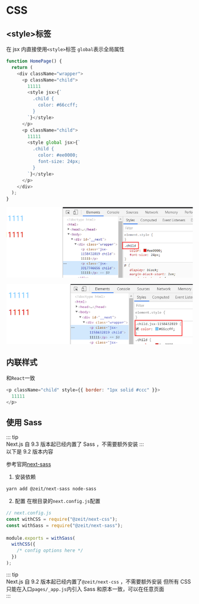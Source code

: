 # CSS

## &lt;style&gt;标签

在 jsx 内直接使用`<style>`标签
`global`表示全局属性

```js
function HomePage() {
  return (
    <div className="wrapper">
      <p className="child">
        11111
        <style jsx>{`
          .child {
            color: #66ccff;
          }
        `}</style>
      </p>
      <p className="child">
        11111
        <style global jsx>{`
          .child {
            color: #ee0000;
            font-size: 24px;
          }
        `}</style>
      </p>
    </div>
  );
}
```

![](../images/e52fb3e2d8800ed39c98e3302d079619.png)

![](../images/25c1d1f181ddd649fa5ee985f7f3d40c.png)

## 内联样式

和`React`一致

```js
<p className="child" style={{ border: "1px solid #ccc" }}>
  11111
</p>
```

## 使用 Sass

::: tip  
Next.js 自 9.3 版本起已经内置了 Sass ，不需要额外安装
:::  
以下是 9.2 版本内容

参考官网[next-sass](https://github.com/zeit/next-plugins/tree/master/packages/next-sass)

1. 安装依赖

```bash
yarn add @zeit/next-sass node-sass
```

2. 配置
   在根目录的`next.config.js`配置

```js
// next.config.js
const withCSS = require("@zeit/next-css");
const withSass = require("@zeit/next-sass");

module.exports = withSass(
  withCSS({
    /* config options here */
  })
);
```

::: tip  
Next.js 自 9.2 版本起已经内置了`@zeit/next-css` ，不需要额外安装
但所有 CSS 只能在入口`pages/_app.js`内引入
Sass 和原本一致，可以在任意页面  
:::

